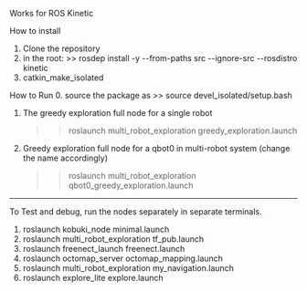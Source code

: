 Works for ROS Kinetic 

How to install 

1. Clone the repository 
2. in the root: >> rosdep install -y --from-paths src --ignore-src --rosdistro kinetic 
3. catkin_make_isolated

How to Run 
0. source the package as
    >> source devel_isolated/setup.bash
     
1. The greedy exploration full node for a single robot 
	>> roslaunch multi_robot_exploration greedy_exploration.launch 

2. Greedy exploration full node for a qbot0 in multi-robot system (change the name accordingly) 
    >> roslaunch multi_robot_exploration qbot0_greedy_exploration.launch 

-----------------------------------------------------------------------------------------------

To Test and debug, run the nodes separately in separate terminals. 

1. roslaunch kobuki_node minimal.launch 
2. roslaunch multi_robot_exploration tf_pub.launch 
3. roslaunch freenect_launch freenect.launch 
4. roslaunch octomap_server octomap_mapping.launch
5. roslaunch multi_robot_exploration my_navigation.launch
6. roslaunch explore_lite explore.launch 